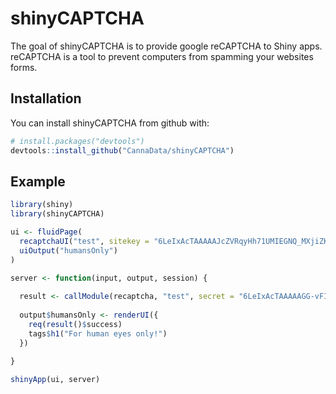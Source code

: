 
<!-- README.md is generated from README.Rmd. Please edit that file -->
shinyCAPTCHA
============

The goal of shinyCAPTCHA is to provide google reCAPTCHA to Shiny apps. reCAPTCHA is a tool to prevent computers from spamming your websites forms.

Installation
------------

You can install shinyCAPTCHA from github with:

``` r
# install.packages("devtools")
devtools::install_github("CannaData/shinyCAPTCHA")
```

Example
-------

``` r
library(shiny)
library(shinyCAPTCHA)

ui <- fluidPage(
  recaptchaUI("test", sitekey = "6LeIxAcTAAAAAJcZVRqyHh71UMIEGNQ_MXjiZKhI"),
  uiOutput("humansOnly")
)

server <- function(input, output, session) {
  
  result <- callModule(recaptcha, "test", secret = "6LeIxAcTAAAAAGG-vFI1TnRWxMZNFuojJ4WifJWe")
  
  output$humansOnly <- renderUI({
    req(result()$success)
    tags$h1("For human eyes only!")
  })
  
}

shinyApp(ui, server)
```
